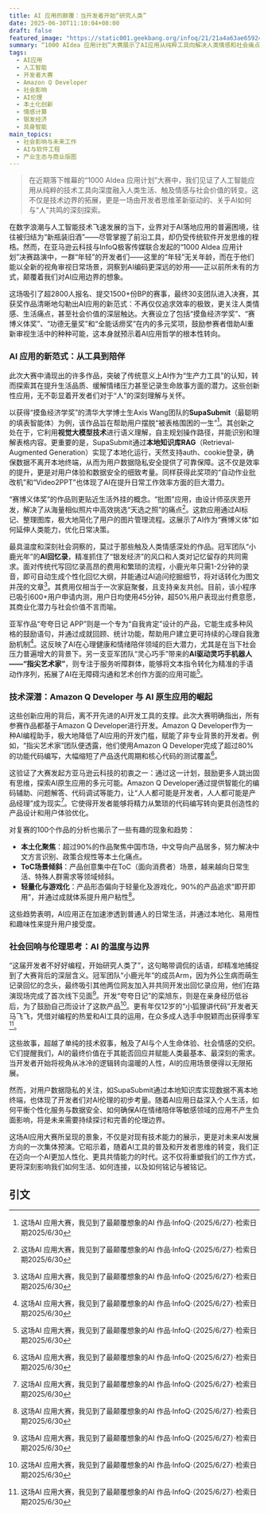 ```yaml
---
title: AI 应用的颠覆：当开发者开始“研究人类”
date: 2025-06-30T11:10:04+08:00
draft: false
featured_image: "https://static001.geekbang.org/infoq/21/21a4a63ae6592445cb5fedc622f60fca.webp"
summary: “1000 AIdea 应用计划”大赛展示了AI应用从纯粹工具向解决人类情感和社会痛点转变的新趋势。参赛作品如“AI回忆录”和“夸夸日记”等，利用Amazon Q Developer等技术，展现了开发者们如何以创新思维和人文关怀，将AI融入日常生活，开启了AI应用人性化、本土化的新篇章，并探讨了相关技术背后的社会影响和伦理考量。
tags: 
  - AI应用
  - 人工智能
  - 开发者大赛
  - Amazon Q Developer
  - 社会影响
  - AI伦理
  - 本土化创新
  - 情感计算
  - 银发经济
  - 具身智能
main_topics: 
  - 社会影响与未来工作
  - AI与软件工程
  - 产业生态与商业版图
---
```


> 在近期落下帷幕的“1000 AIdea 应用计划”大赛中，我们见证了人工智能应用从纯粹的技术工具向深度融入人类生活、触及情感与社会价值的转变。这不仅是技术边界的拓展，更是一场由开发者思维革新驱动的、关乎AI如何与“人”共鸣的深刻探索。

在数字浪潮与人工智能技术飞速发展的当下，业界对于AI落地应用的普遍困境，往往被归结为“新瓶装旧酒”——尽管掌握了前沿工具，却仍受传统软件开发思维的桎梏。然而，在亚马逊云科技与InfoQ极客传媒联合发起的“1000 AIdea 应用计划”决赛路演中，一群“年轻”的开发者们——这里的“年轻”无关年龄，而在于他们能以全新的视角审视日常场景，洞察到AI编码更深远的妙用——正以前所未有的方式，颠覆着我们对AI应用边界的想象。

这场吸引了超2800人报名、提交1500+份BP的赛事，最终30支团队进入决赛，其获奖作品清晰地勾勒出AI应用的新范式：不再仅仅追求效率的极致，更关注人类情感、生活痛点，甚至社会价值的深层触达。大赛设立了包括“摸鱼经济学奖”、“赛博义体奖”、“功德无量奖”和“全能话痨奖”在内的多元奖项，鼓励参赛者借助AI重新审视生活中的种种可能，这本身就预示着AI应用哲学的根本性转向。

### AI 应用的新范式：从工具到陪伴

此次大赛中涌现出的许多作品，突破了传统意义上AI作为“生产力工具”的认知，转而探索其在提升生活品质、缓解情绪压力甚至记录生命故事方面的潜力。这些创新性应用，无不彰显着开发者们对于“人”的深刻理解与关怀。

以获得“摸鱼经济学奖”的清华大学博士生Axis Wang团队的**SupaSubmit**（最聪明的填表智能体）为例，该作品旨在帮助用户摆脱“被表格围困的一生”[^1]。其创新之处在于，它利用**视觉大模型技术**进行语义理解，自主规划操作路径，并能识别和理解表格内容。更重要的是，SupaSubmit通过**本地知识库RAG**（Retrieval-Augmented Generation）实现了本地化运行，天然支持auth、cookie登录，确保数据不离开本地终端，从而为用户数据隐私安全提供了可靠保障。这不仅是效率的提升，更是对用户体验和数据安全的细致考量。同样获得此奖项的“自动作业批改机”和“Video2PPT”也体现了AI在提升日常工作效率方面的巨大潜力。

“赛博义体奖”的作品则更贴近生活外挂的概念。“批图”应用，由设计师巫庆恩开发，解决了从海量相似照片中高效挑选“天选之照”的痛点[^1]。这款应用通过AI标记、整理图库，极大地简化了用户的图片管理流程。这展示了AI作为“赛博义体”如何延伸人类能力，优化日常决策。

最具温度和深刻社会洞察的，莫过于那些触及人类情感深处的作品。冠军团队“小鹿光年”的**AI回忆录**，精准抓住了“银发经济”的风口和人类对记忆留存的共同需求。面对传统代写回忆录高昂的费用和繁琐的流程，小鹿光年只需1-2分钟的录音，即可自动生成个性化回忆大纲，并能通过AI追问挖掘细节，将对话转化为图文并茂的文章[^1]。其费用仅相当于一次家庭聚餐，且支持亲友共创。目前，该小程序已吸引600+用户申请内测，用户日均使用45分钟，超50%用户表现出付费意愿，其商业化潜力与社会价值不言而喻。

亚军作品“夸夸日记 APP”则是一个专为“自我肯定”设计的产品，它能生成多种风格的鼓励语句，并通过成就回顾、统计功能，帮助用户建立更可持续的心理自我激励机制[^1]。这反映了AI在心理健康和情绪陪伴领域的巨大潜力，尤其是在当下社会压力普遍增大的背景下。另一支亚军团队“灵心巧手”带来的**AI驱动灵巧手机器人——“指尖艺术家”**，则专注于服务听障群体，能够将文本指令转化为精准的手语动作序列，拓展了AI在无障碍沟通和艺术创作方面的应用可能[^1]。

### 技术深潜：Amazon Q Developer 与 AI 原生应用的崛起

这些创新应用的背后，离不开先进的AI开发工具的支撑。此次大赛明确指出，所有参赛作品都基于Amazon Q Developer进行开发。Amazon Q Developer作为一种AI编程助手，极大地降低了AI应用的开发门槛，赋能了非专业背景的开发者。例如，“指尖艺术家”团队便透露，他们使用Amazon Q Developer完成了超过80%的功能代码编写，大幅缩短了产品迭代周期和核心代码的测试覆盖[^1]。

这验证了大赛发起方亚马逊云科技的初衷之一：通过这一计划，鼓励更多人跳出固有思维，探索AI原生应用的多元可能。Amazon Q Developer通过提供智能化的编码辅助、问题解答、代码调试等能力，让“人人都可能是开发者，人人都可能是产品经理”成为现实[^1]。它使得开发者能够将精力从繁琐的代码编写转向更具创造性的产品设计和用户体验优化。

对复赛的100个作品的分析也揭示了一些有趣的现象和趋势：
*   **本土化聚焦**：超过90%的作品聚焦中国市场，中文导向产品居多，努力解决中文方言识别、政策合规性等本土化痛点。
*   **ToC场景倾斜**：产品创意集中在ToC（面向消费者）场景，越来越向日常生活、特殊人群需求等领域倾斜。
*   **轻量化与游戏化**：产品形态偏向于轻量化及游戏化，90%的产品追求“即开即用”，并通过成就体系提升用户粘性[^1]。

这些趋势表明，AI应用正在加速渗透到普通人的日常生活，并通过本地化、易用性和趣味性来提升用户接受度。

### 社会回响与伦理思考：AI 的温度与边界

“这届开发者不好好编程，开始研究人类了”，这句略带调侃的话语，却精准地捕捉到了大赛背后的深层含义。冠军团队“小鹿光年”的成员Arm，因为外公生病而萌生记录回忆的念头，最终吸引其他两位网友加入并共同开发出回忆录应用，他们在路演现场完成了首次线下见面[^1]。开发“夸夸日记”的栾旭东，则是在亲身经历低谷后，为了鼓励自己而设计了这款产品[^1]。更有年仅12岁的“小狐狸讲代码”开发者天马飞飞，凭借对编程的热爱和AI工具的运用，在众多成人选手中脱颖而出获得季军[^1]。

这些故事，超越了单纯的技术叙事，触及了AI与个人生命体验、社会情感的交织。它们提醒我们，AI的最终价值在于其能否回应并赋能人类最基本、最深刻的需求。当开发者开始将视角从冰冷的逻辑转向温暖的人性，AI的应用场景便得以无限拓展。

然而，对用户数据隐私的关注，如SupaSubmit通过本地知识库实现数据不离本地终端，也体现了开发者们对AI伦理的初步考量。随着AI应用日益深入个人生活，如何平衡个性化服务与数据安全、如何确保AI在情绪陪伴等敏感领域的应用不产生负面影响，将是未来需要持续探讨和完善的伦理边界。

这场AI应用大赛所呈现的景象，不仅是对现有技术能力的展示，更是对未来AI发展方向的一次集体预演。它昭示着，随着AI工具的普及和开发者思维的转变，我们正在迈向一个AI更加人性化、更具共情能力的时代。这不仅将重塑我们的工作方式，更将深刻影响我们如何生活、如何连接，以及如何铭记与被铭记。

## 引文
[^1]: 这场AI 应用大赛，我见到了最颠覆想象的AI 作品·InfoQ·（2025/6/27）·检索日期2025/6/30
[^2]: 这场AI 应用大赛，我见到了最颠覆想象的AI 作品 - 腾讯新闻·腾讯新闻·（2025/6/27）·检索日期2025/6/30
[^3]: 硅谷AI Leaders 近期「暴论」大盘点！ - 新浪财经·新浪财经·（2025/6/28）·检索日期2025/6/30
[^4]: AI TNT— 让一部分人先用AI实现商业化·AI TNT·（无作者/无日期）·检索日期2025/6/30
[^5]: 林少华：试问，AI能爱翻译吗？ - 新浪财经·新浪财经·（2025/6/30）·检索日期2025/6/30
[^6]: 被称为“AI版《爱死机》”？全球首部AI单元故事集《新世界加载 ... - 新闻·新闻·豆芽（无日期）·检索日期2025/6/30
